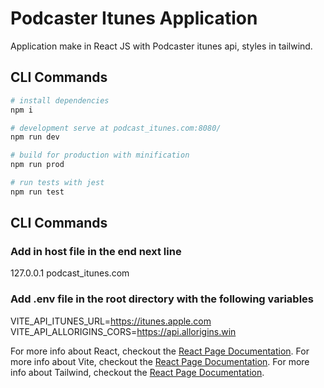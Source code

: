# Podcaster Itunes Application
Application make in React JS with Podcaster itunes api, styles in tailwind.

## CLI Commands

```bash
# install dependencies
npm i

# development serve at podcast_itunes.com:8080/
npm run dev

# build for production with minification
npm run prod

# run tests with jest
npm run test
```

## CLI Commands

### Add in host file in the end next line
127.0.0.1     podcast_itunes.com

### Add .env file in the root directory with the following variables
VITE_API_ITUNES_URL=https://itunes.apple.com
VITE_API_ALLORIGINS_CORS=https://api.allorigins.win


For more info about React, checkout the [React Page Documentation](https://beta.es.reactjs.org/).
For more info about Vite, checkout the [React Page Documentation](https://vitejs.dev/guide/).
For more info about Tailwind, checkout the [React Page Documentation](https://tailwindcss.com/docs/installation/).
